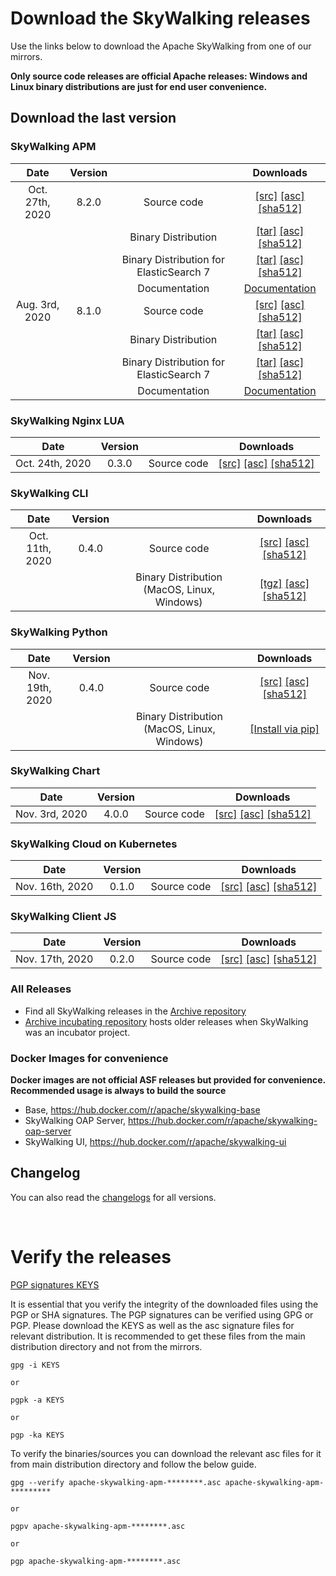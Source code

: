 # Download the SkyWalking releases

Use the links below to download the Apache SkyWalking from one of our mirrors.

**Only source code releases are official Apache releases: Windows and Linux binary distributions are just for end user convenience.**

## Download the last version

### SkyWalking APM
| Date | Version| | Downloads |
|:---:|:--:|:--:|:--:|
| Oct. 27th, 2020 | 8.2.0 | Source code| [[src]](https://www.apache.org/dyn/closer.cgi/skywalking/8.2.0/apache-skywalking-apm-8.2.0-src.tgz) [[asc]](https://downloads.apache.org/skywalking/8.2.0/apache-skywalking-apm-8.2.0-src.tgz.asc) [[sha512]](https://downloads.apache.org/skywalking/8.2.0/apache-skywalking-apm-8.2.0-src.tgz.sha512)|
| | | Binary Distribution | [[tar]](https://www.apache.org/dyn/closer.cgi/skywalking/8.2.0/apache-skywalking-apm-8.2.0.tar.gz) [[asc]](https://downloads.apache.org/skywalking/8.2.0/apache-skywalking-apm-8.2.0.tar.gz.asc) [[sha512]](https://downloads.apache.org/skywalking/8.2.0/apache-skywalking-apm-8.2.0.tar.gz.sha512)|
| | | Binary Distribution for ElasticSearch 7 | [[tar]](https://www.apache.org/dyn/closer.cgi/skywalking/8.2.0/apache-skywalking-apm-es7-8.2.0.tar.gz) [[asc]](https://downloads.apache.org/skywalking/8.2.0/apache-skywalking-apm-es7-8.2.0.tar.gz.asc) [[sha512]](https://downloads.apache.org/skywalking/8.2.0/apache-skywalking-apm-es7-8.2.0.tar.gz.sha512)|
| | | Documentation| [Documentation](https://github.com/apache/skywalking/blob/v8.2.0/docs/README.md) |
| Aug. 3rd, 2020 | 8.1.0 | Source code| [[src]](https://www.apache.org/dyn/closer.cgi/skywalking/8.1.0/apache-skywalking-apm-8.1.0-src.tgz) [[asc]](https://downloads.apache.org/skywalking/8.1.0/apache-skywalking-apm-8.1.0-src.tgz.asc) [[sha512]](https://downloads.apache.org/skywalking/8.1.0/apache-skywalking-apm-8.1.0-src.tgz.sha512)|
| | | Binary Distribution | [[tar]](https://www.apache.org/dyn/closer.cgi/skywalking/8.1.0/apache-skywalking-apm-8.1.0.tar.gz) [[asc]](https://downloads.apache.org/skywalking/8.1.0/apache-skywalking-apm-8.1.0.tar.gz.asc) [[sha512]](https://downloads.apache.org/skywalking/8.1.0/apache-skywalking-apm-8.1.0.tar.gz.sha512)|
| | | Binary Distribution for ElasticSearch 7 | [[tar]](https://www.apache.org/dyn/closer.cgi/skywalking/8.1.0/apache-skywalking-apm-es7-8.1.0.tar.gz) [[asc]](https://downloads.apache.org/skywalking/8.1.0/apache-skywalking-apm-es7-8.1.0.tar.gz.asc) [[sha512]](https://downloads.apache.org/skywalking/8.1.0/apache-skywalking-apm-es7-8.1.0.tar.gz.sha512)|
| | | Documentation| [Documentation](https://github.com/apache/skywalking/blob/v8.1.0/docs/README.md) |

### SkyWalking Nginx LUA

| Date | Version| | Downloads |
|:---:|:--:|:--:|:--:|
| Oct. 24th, 2020 | 0.3.0 | Source code| [[src]](https://www.apache.org/dyn/closer.cgi/skywalking/nginx-lua/0.3.0/skywalking-nginx-lua-0.3.0-src.tgz) [[asc]](https://downloads.apache.org/skywalking/nginx-lua/0.3.0/skywalking-nginx-lua-0.3.0-src.tgz.asc) [[sha512]](https://downloads.apache.org/skywalking/nginx-lua/0.3.0/skywalking-nginx-lua-0.3.0-src.tgz.sha512)|

### SkyWalking CLI
| Date | Version| | Downloads |
|:---:|:--:|:--:|:--:|
| Oct. 11th, 2020 | 0.4.0 | Source code| [[src]](https://www.apache.org/dyn/closer.cgi/skywalking/cli/0.4.0/skywalking-cli-0.4.0-src.tgz) [[asc]](https://downloads.apache.org/skywalking/cli/0.4.0/skywalking-cli-0.4.0-src.tgz.asc) [[sha512]](https://downloads.apache.org/skywalking/cli/0.4.0/skywalking-cli-0.4.0-src.tgz.sha512) |
| | | Binary Distribution (MacOS, Linux, Windows)| [[tgz]](https://www.apache.org/dyn/closer.cgi/skywalking/cli/0.4.0/skywalking-cli-0.4.0-bin.tgz) [[asc]](https://downloads.apache.org/skywalking/cli/0.4.0/skywalking-cli-0.4.0-bin.tgz.asc) [[sha512]](https://downloads.apache.org/skywalking/cli/0.4.0/skywalking-cli-0.4.0-bin.tgz.sha512) |

### SkyWalking Python
| Date | Version| | Downloads |
|:---:|:--:|:--:|:--:|
| Nov. 19th, 2020 | 0.4.0 | Source code| [[src]](https://www.apache.org/dyn/closer.cgi/skywalking/python/0.4.0/skywalking-python-src-v0.4.0.tgz) [[asc]](https://downloads.apache.org/skywalking/python/0.4.0/skywalking-python-src-v0.4.0.tgz.asc) [[sha512]](https://downloads.apache.org/skywalking/python/0.4.0/skywalking-python-src-v0.4.0.tgz.sha512)|
| | | Binary Distribution (MacOS, Linux, Windows)| [[Install via pip]](https://pypi.org/project/apache-skywalking/0.4.0/) |

### SkyWalking Chart
| Date | Version| | Downloads |
|:---:|:--:|:--:|:--:|
| Nov. 3rd, 2020 | 4.0.0 | Source code| [[src]](https://www.apache.org/dyn/closer.cgi/skywalking/kubernetes/4.0.0/skywalking-kubernetes-4.0.0-src.tgz) [[asc]](https://downloads.apache.org/skywalking/kubernetes/4.0.0/skywalking-kubernetes-4.0.0-src.tgz.asc) [[sha512]](https://downloads.apache.org/skywalking/kubernetes/4.0.0/skywalking-kubernetes-4.0.0-src.tgz.sha512)|

### SkyWalking Cloud on Kubernetes
| Date | Version| | Downloads |
|:---:|:--:|:--:|:--:|
| Nov. 16th, 2020 | 0.1.0 | Source code| [[src]](https://www.apache.org/dyn/closer.cgi/skywalking/swck/0.1.0/skywalking-swck-0.1.0-src.tgz) [[asc]](https://downloads.apache.org/skywalking/swck/0.1.0/skywalking-swck-0.1.0-src.tgz.asc) [[sha512]](https://downloads.apache.org/skywalking/swck/0.1.0/skywalking-swck-0.1.0-src.tgz.sha512)|

### SkyWalking Client JS
| Date | Version| | Downloads |
|:---:|:--:|:--:|:--:|
| Nov. 17th, 2020 | 0.2.0 | Source code| [[src]](https://www.apache.org/dyn/closer.cgi/skywalking/client-js/0.2.0/skywalking-client-js-0.2.0-src.tgz) [[asc]](https://downloads.apache.org/skywalking/client-js/0.2.0/skywalking-client-js-0.2.0-src.tgz.asc) [[sha512]](https://downloads.apache.org/skywalking/client-js/0.2.0/skywalking-client-js-0.2.0-src.tgz.sha512)|

### All Releases
* Find all SkyWalking releases in the [Archive repository](https://archive.apache.org/dist/skywalking/)
* [Archive incubating repository](https://archive.apache.org/dist/incubator/skywalking/) hosts older releases when SkyWalking was an incubator project.

### Docker Images for convenience
**Docker images are not official ASF releases but provided for convenience. Recommended usage is always to build the source**

- Base, https://hub.docker.com/r/apache/skywalking-base
- SkyWalking OAP Server, https://hub.docker.com/r/apache/skywalking-oap-server
- SkyWalking UI, https://hub.docker.com/r/apache/skywalking-ui


## Changelog
You can also read the [changelogs](https://github.com/apache/skywalking/blob/master/CHANGES.md) for all versions.


<br/>

# Verify the releases
[PGP signatures KEYS](https://downloads.apache.org/skywalking/KEYS)

It is essential that you verify the integrity of the downloaded files using the PGP or SHA signatures. The PGP signatures can be verified using GPG or PGP. Please download the KEYS as well as the asc signature files for relevant distribution. It is recommended to get these files from the main distribution directory and not from the mirrors.

```
gpg -i KEYS

or

pgpk -a KEYS

or

pgp -ka KEYS
```

To verify the binaries/sources you can download the relevant asc files for it from main distribution directory and follow the below guide.

```
gpg --verify apache-skywalking-apm-********.asc apache-skywalking-apm-*********

or

pgpv apache-skywalking-apm-********.asc

or

pgp apache-skywalking-apm-********.asc
```

<br/>
